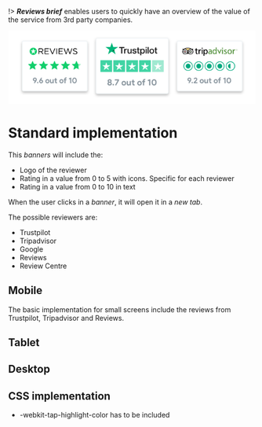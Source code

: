 !> ***Reviews brief*** enables users to quickly have an overview of the value of the service from 3rd party companies.

![Reviews brief image](reviewsBrief.png)

# Standard implementation

This _banners_ will include the:
 - Logo of the reviewer
 - Rating in a value from 0 to 5 with icons. Specific for each reviewer
 - Rating in a value from 0 to 10 in text

When the user clicks in a _banner_, it will open it in a _new tab_.

The possible reviewers are:
 - Trustpilot
 - Tripadvisor
 - Google
 - Reviews
 - Review Centre
 
## Mobile
The basic implementation for small screens include the reviews from Trustpilot, Tripadvisor and Reviews.

## Tablet
## Desktop


## CSS implementation
 - -webkit-tap-highlight-color has to be included
